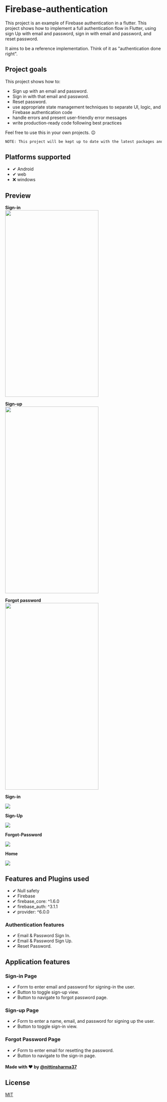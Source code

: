 # Firebase-authentication

This project is an example of Firebase authentication in a flutter.
This project shows how to implement a full authentication flow in Flutter, using sign Up with email and password, sign in with email and password, and reset password.

It aims to be a reference implementation. Think of it as "authentication done right".

## Project goals
This project shows how to:

- Sign up with an email and password.
- Sign in with that email and password.
- Reset password.
- use appropriate state management techniques to separate UI, logic, and Firebase authentication code
- handle errors and present user-friendly error messages
- write production-ready code following best practices

Feel free to use this in your own projects. 😉
```bash
NOTE: This project will be kept up to date with the latest packages and Flutter version._
```
## Platforms supported
- ✔ Android
- ✔ web
- ❌ windows

## Preview
**Sign-in** 
<br/>
<img src="preview/signin.gif" height="600px" width="300px">

**Sign-up** 
<br/>
<img src="preview/signup.gif" height="600px" width="300px">

**Forgot password** 
<br/>
<img src="preview/forgot.gif" height="600px" width="300px">

**Sign-in**

![](preview/signin.png)

**Sign-Up**

![](preview/signup.png)


**Forgot-Password**

![](preview/forgot.png)

**Home**

![](preview/homepage.png)

## Features and Plugins used
- ✔ Null safety
- ✔ Firebase
- ✔ firebase_core: ^1.6.0
- ✔ firebase_auth: ^3.1.1
- ✔ provider: ^6.0.0



### Authentication features

- ✔ Email & Password Sign In.
- ✔ Email & Password Sign Up.
- ✔ Reset Password.

## Application features

### Sign-in Page

- ✔ Form to enter email and password for signing-in the user.
- ✔ Button to toggle sign-up view.
- ✔ Button to navigate to forgot password page.

### Sign-up Page

- ✔ Form to enter a name, email, and password for signing up the user.
- ✔ Button to toggle sign-in view.

### Forgot Password Page

- ✔ Form to enter email for resetting the password.
- ✔ Button to navigate to the sign-in page.

#### Made with ❤ by [@nittinsharma37](https://github.com/nittinsharma37)
## License
[MIT](https://choosealicense.com/licenses/mit/)